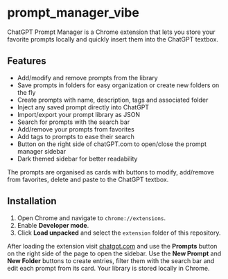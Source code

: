 # prompt_manager_vibe

ChatGPT Prompt Manager is a Chrome extension that lets you store your favorite prompts locally and quickly insert them into the ChatGPT textbox.

## Features
- Add/modify and remove prompts from the library
- Save prompts in folders for easy organization or create new folders on the fly
- Create prompts with name, description, tags and associated folder
- Inject any saved prompt directly into ChatGPT
- Import/export your prompt library as JSON
- Search for prompts with the search bar
- Add/remove your prompts from favorites
- Add tags to prompts to ease their search
- Button on the right side of chatGPT.com to open/close the prompt manager sidebar
- Dark themed sidebar for better readability

The prompts are organised as cards with buttons to modify, add/remove from favorites, delete and paste to the ChatGPT textbox.

## Installation
1. Open Chrome and navigate to `chrome://extensions`.
2. Enable **Developer mode**.
3. Click **Load unpacked** and select the `extension` folder of this repository.

After loading the extension visit [chatgpt.com](https://chatgpt.com/) and use the **Prompts** button on the right side of the page to open the sidebar. Use the **New Prompt** and **New Folder** buttons to create entries, filter them with the search bar and edit each prompt from its card. Your library is stored locally in Chrome.
